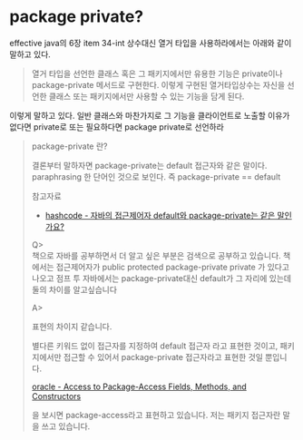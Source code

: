 # package private?

effective java의 6장 item 34-int 상수대신 열거 타입을 사용하라에서는 아래와 같이 말하고 있다.  

> 열거 타입을 선언한 클래스 혹은 그 패키지에서만 유용한 기능은 private이나 package-private 메서드로 구현한다. 이렇게 구현된 열거타입상수는 자신을 선언한 클래스 또는 패키지에서만 사용할 수 있는 기능을 담게 된다.

이렇게 말하고 있다. 일반 클래스와 마찬가지로 그 기능을 클라이언트로 노출할 이유가 없다면 private로 또는 필요하다면 package private로 선언하라

> package-private 란?  
>
> 결론부터 말하자면 package-private는 default 접근자와 같은 말이다. paraphrasing 한 단어인 것으로 보인다. 즉 package-private == default  
>
> 참고자료  
>
> - [hashcode - 자바의 접근제어자 default와 package-private는 같은 말인가요?](https://hashcode.co.kr/questions/6389/%EC%9E%90%EB%B0%94%EC%9D%98-%EC%A0%91%EA%B7%BC%EC%A0%9C%EC%96%B4%EC%9E%90-default%EC%99%80-package-private%EB%8A%94-%EA%B0%99%EC%9D%80%EB%A7%90%EC%9D%B8%EA%B0%80%EC%9A%94)  
>
> Q>  
> 책으로 자바를 공부하면서 더 알고 싶은 부분은 검색으로 공부하고 있습니다. 책에서는 접근제어자가 public protected package-private private 가 있다고 나오고 점프 투 자바에서는 package-private대신 default가 그 자리에 있는데 둘의 차이를 알고싶습니다  
>
> A>  
>
> 표현의 차이지 같습니다.
>
> 별다른 키워드 없이 접근자를 지정하여 default 접근자 라고 표현한 것이고, 패키지에서만 접근할 수 있어서 package-private 접근자라고 표현한 것일 뿐입니다.  
>
> [oracle - Access to Package-Access Fields, Methods, and Constructors](https://docs.oracle.com/javase/specs/jls/se10/html/jls-6.html#d5e10050)  
>
> 을 보시면 package-access라고 표현하고 있습니다. 저는 패키지 접근자란 말을 쓰고 있습니다. 

